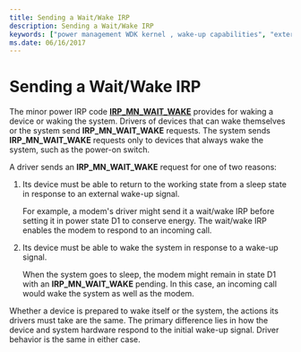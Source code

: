 ```yaml
---
title: Sending a Wait/Wake IRP
description: Sending a Wait/Wake IRP
keywords: ["power management WDK kernel , wake-up capabilities", "external wake signals WDK", "awakening devices", "wake-up capabilities WDK power management", "device wake ups WDK power management", "IRP_MN_WAIT_WAKE", "wait/wake IRPs WDK power management , sending", "sending wait/wake IRPs"]
ms.date: 06/16/2017
---
```


# Sending a Wait/Wake IRP





The minor power IRP code [**IRP\_MN\_WAIT\_WAKE**](./irp-mn-wait-wake.md) provides for waking a device or waking the system. Drivers of devices that can wake themselves or the system send **IRP\_MN\_WAIT\_WAKE** requests. The system sends **IRP\_MN\_WAIT\_WAKE** requests only to devices that always wake the system, such as the power-on switch.

A driver sends an **IRP\_MN\_WAIT\_WAKE** request for one of two reasons:

1.  Its device must be able to return to the working state from a sleep state in response to an external wake-up signal.

    For example, a modem's driver might send it a wait/wake IRP before setting it in power state D1 to conserve energy. The wait/wake IRP enables the modem to respond to an incoming call.

2.  Its device must be able to wake the system in response to a wake-up signal.

    When the system goes to sleep, the modem might remain in state D1 with an **IRP\_MN\_WAIT\_WAKE** pending. In this case, an incoming call would wake the system as well as the modem.

Whether a device is prepared to wake itself or the system, the actions its drivers must take are the same. The primary difference lies in how the device and system hardware respond to the initial wake-up signal. Driver behavior is the same in either case.

 

